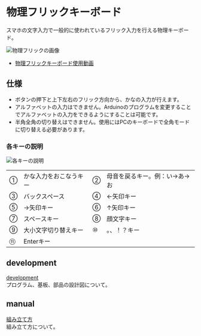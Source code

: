 # 物理フリックキーボード

スマホの文字入力で一般的に使われているフリック入力を行える物理キーボード。

![物理フリックの画像](https://github.com/junya28nya/PhysicalFlick/blob/master/manual/Resources/a_00.jpg)

- [物理フリックキーボード使用動画](https://youtu.be/PQrwTX5ErzM)
## 仕様
- ボタンの押下と上下左右のフリック方向から、かなの入力が行えます。
- アルファベットの入力はできません。Arduinoのプログラムを変更することでアルファベットの入力をできるようにすることは可能です。
- 半角全角の切り替えはできません。使用にはPCのキーボードで全角モードに切り替える必要があります。


### 各キーの説明
![各キーの説明](https://github.com/junya28nya/PhysicalFlick/blob/master/manual/Resources/a_01.jpg)

|||||
|---|---|---|---|
|①|かな入力をおこなうキー|②|母音を戻るキー。例：い→あ→お|
|③|バックスペース|④|←矢印キー|
|⑤|→矢印キー|⑥|↑矢印キー|
|⑦|スペースキー|⑧|顔文字キー|
|⑨|大小文字切り替えキー|⑩|。、！？キー|
|⑪|Enterキー|　|　|

## development
[development](https://github.com/junya28nya/PhysicalFlick/tree/master/development)  
プログラム、基板、部品の設計図について。

## manual
[組み立て方](https://github.com/junya28nya/PhysicalFlick/blob/master/manual/HowtoAssembly.md)  
組み立て方について。
